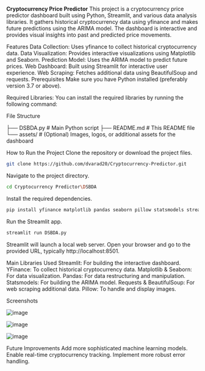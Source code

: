 **Cryptocurrency Price Predictor**
This project is a cryptocurrency price predictor dashboard built using Python, Streamlit, and various data analysis libraries. It gathers historical cryptocurrency data using yfinance and makes future predictions using the ARIMA model. The dashboard is interactive and provides visual insights into past and predicted price movements.

Features
Data Collection: Uses yfinance to collect historical cryptocurrency data.
Data Visualization: Provides interactive visualizations using Matplotlib and Seaborn.
Prediction Model: Uses the ARIMA model to predict future prices.
Web Dashboard: Built using Streamlit for interactive user experience.
Web Scraping: Fetches additional data using BeautifulSoup and requests.
Prerequisites
Make sure you have Python installed (preferably version 3.7 or above).

Required Libraries:
You can install the required libraries by running the following command:


File Structure

├── DSBDA.py               # Main Python script
├── README.md              # This README file
└── assets/                # (Optional) Images, logos, or additional assets for the dashboard

How to Run the Project
Clone the repository or download the project files.

```bash
git clone https://github.com/dvarad20/Cryptocurrency-Predictor.git
```

Navigate to the project directory.
```bash
cd Cryptocurrency Predictor\DSBDA
```

Install the required dependencies.
```bash
pip install yfinance matplotlib pandas seaborn pillow statsmodels streamlit requests beautifulsoup4
```

Run the Streamlit app.
```bash
streamlit run DSBDA.py
```
Streamlit will launch a local web server. Open your browser and go to the provided URL, typically http://localhost:8501.

Main Libraries Used
Streamlit: For building the interactive dashboard.
YFinance: To collect historical cryptocurrency data.
Matplotlib & Seaborn: For data visualization.
Pandas: For data restructuring and manipulation.
Statsmodels: For building the ARIMA model.
Requests & BeautifulSoup: For web scraping additional data.
Pillow: To handle and display images.

Screenshots

![image](https://github.com/user-attachments/assets/0fa089b0-05e1-40df-a8b1-c6a456046252)

![image](https://github.com/user-attachments/assets/0c5eb931-d7c9-4733-9d2c-bade8c13b866)

![image](https://github.com/user-attachments/assets/dbbce0e4-6d1a-42fd-9095-1e5468ba86f1)


Future Improvements
Add more sophisticated machine learning models.
Enable real-time cryptocurrency tracking.
Implement more robust error handling.
